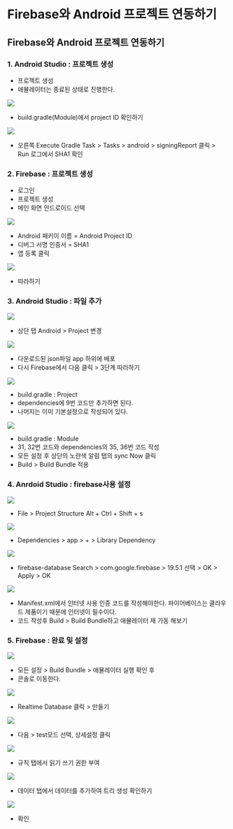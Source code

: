 # Firebase와 Android 프로젝트 연동하기

## Firebase와 Android 프로젝트 연동하기

### 1. Android Studio : 프로젝트 생성

* 프로젝트 생성
* 애뮬레이터는 종료된 상태로 진행한다.

![](../../../.gitbook/assets/1-project-id.png)

* build.gradle\(Module\)에서 project ID 확인하기

![](../../../.gitbook/assets/2-sha1.png)

* 오른쪽 Execute Gradle Task &gt; Tasks &gt; android &gt; signingReport 클릭 &gt; Run 로그에서 SHA1 확인

### 2. Firebase : 프로젝트 생성

* 로그인
* 프로젝트 생성
* 메인 화면 안드로이드 선택

![](../../../.gitbook/assets/1%20%2892%29.png)

* Android 패키이 이름 = Android Project ID
* 디버그 서명 인증서 = SHA1
* 앱 등록 클릭

![](../../../.gitbook/assets/2%20%2871%29.png)

* 따라하기 

### 3. Android Studio : 파일 추가

![](../../../.gitbook/assets/3%20%2854%29.png)

* 상단 탭 Android &gt; Project 변경

![](../../../.gitbook/assets/4-app-.png)

* 다운로드된 json파일 app 하위에 배포
* 다시 Firebase에서 다음 클릭 &gt; 3단계 따라하기

![](../../../.gitbook/assets/5-3-1-project.png)

* build.gradle : Project 
* dependencies에 9번 코드만 추가하면 된다. 
* 나머지는 이미 기본설정으로 작성되어 있다.

![](../../../.gitbook/assets/5-3-1-app.png)

* build.gradle : Module 
* 31, 32번 코드와 dependencies의 35, 36번 코드 작성
* 모든 설정 후 상단의 노란색 알림 탭의 sync Now 클릭
* Build &gt; Build Bundle 적용

### 4. Anrdoid Studio : firebase사용 설정

![](../../../.gitbook/assets/firebase-.png)

* File &gt; Project Structure Alt + Ctrl + Shift + s

![](../../../.gitbook/assets/firebase-2.png)

* Dependencies &gt; app &gt; + &gt; Library Dependency

![](../../../.gitbook/assets/firebase-3.png)

* firebase-database Search &gt; com.google.firebase &gt; 19.5.1 선택 &gt; OK &gt; Apply &gt; OK

![](../../../.gitbook/assets/firebase-4.png)

* Manifest.xml에서 인터넷 사용 인증 코드를 작성해야한다. 파이어베이스는 클라우드 제품이기 때문에 인터넷이 필수이다.
* 코드 작성후 Build &gt; Build Bundle하고 애뮬레이터 재 가동 해보기

### 5. Firebase : 완료 및 설정

![](../../../.gitbook/assets/6%20%2821%29.png)

* 모든 설정 &gt; Build Bundle &gt; 애뮬레이터 실행 확인 후
* 콘솔로 이동한다.

![](../../../.gitbook/assets/dababase-.png)

* Realtime Database 클릭 &gt; 만들기

![](../../../.gitbook/assets/dababase-2.png)

* 다음 &gt; test모드 선택, 상세설정 클릭

![](../../../.gitbook/assets/dababase-4-.png)

* 규칙 탭에서 읽기 쓰기 권한 부여

![](../../../.gitbook/assets/dababase-5-json-+-.png)

* 데이터 탭에서 데이터를 추가하여 트리 생성 확인하기

![](../../../.gitbook/assets/dababase-5-2.png)

* 확인

